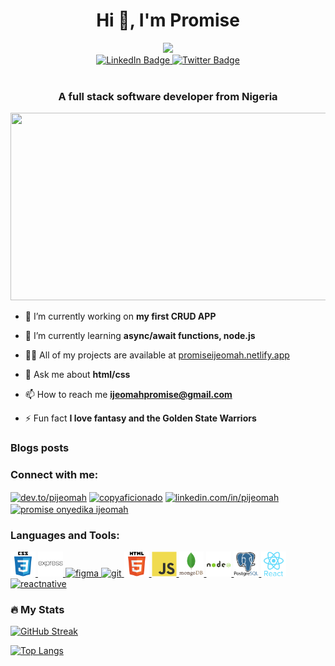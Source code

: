 <h1 align="center">Hi 👋, I'm Promise</h1>
<div align ="center">
<img src= "https://media.giphy.com/media/CuuSHzuc0O166MRfjt/giphy.gif" width = "150"></img>
</div>
<div id="badges" align= "center">
  <a href="  linkedin.com/in/pijeomah">
    <img src="https://img.shields.io/badge/LinkedIn-blue?style=for-the-badge&logo=linkedin&logoColor=white" alt="LinkedIn Badge"/>
  </a>
  <a href="https://twitter.com/copyaficionado">
    <img src="https://img.shields.io/badge/Twitter-blue?style=for-the-badge&logo=twitter&logoColor=white" alt="Twitter Badge"/>
  </a>
</div>
<div align ="center"><img src="https://komarev.com/ghpvc/?username=pijeomah&style=flat-square&color=blue" alt=""/></div>

<h3 align="center">A full stack software developer from Nigeria</h3>
<div align= "center"><img src="https://media.giphy.com/media/dWesBcTLavkZuG35MI/giphy.gif" width="600" height="300"/></div>

- 🔭 I’m currently working on **my first CRUD APP**

- 🌱 I’m currently learning **async/await functions, node.js**

- 👨‍💻 All of my projects are available at [promiseijeomah.netlify.app](promiseijeomah.netlify.app)

- 💬 Ask me about **html/css**

- 📫 How to reach me **ijeomahpromise@gmail.com**

- ⚡ Fun fact **I love fantasy and the Golden State Warriors**



### Blogs posts
<!-- BLOG-POST-LIST:START -->
<!-- BLOG-POST-LIST:END -->

<h3 align="left">Connect with me:</h3>
<p align="left">
<a href="https://dev.to/dev.to/pijeomah" target="blank"><img align="center" src="https://raw.githubusercontent.com/rahuldkjain/github-profile-readme-generator/master/src/images/icons/Social/devto.svg" alt="dev.to/pijeomah" height="30" width="40" /></a>
<a href="https://twitter.com/copyaficionado" target="blank"><img align="center" src="https://raw.githubusercontent.com/rahuldkjain/github-profile-readme-generator/master/src/images/icons/Social/twitter.svg" alt="copyaficionado" height="30" width="40" /></a>
<a href="https://linkedin.com/in/linkedin.com/in/pijeomah" target="blank"><img align="center" src="https://raw.githubusercontent.com/rahuldkjain/github-profile-readme-generator/master/src/images/icons/Social/linked-in-alt.svg" alt="linkedin.com/in/pijeomah" height="30" width="40" /></a>
<a href="https://fb.com/promise onyedika ijeomah" target="blank"><img align="center" src="https://raw.githubusercontent.com/rahuldkjain/github-profile-readme-generator/master/src/images/icons/Social/facebook.svg" alt="promise onyedika ijeomah" height="30" width="40" /></a>
</p>

<h3 align="left">Languages and Tools:</h3>
<p align="left"> <a href="https://www.w3schools.com/css/" target="_blank" rel="noreferrer"> <img src="https://raw.githubusercontent.com/devicons/devicon/master/icons/css3/css3-original-wordmark.svg" alt="css3" width="40" height="40"/> </a> <a href="https://expressjs.com" target="_blank" rel="noreferrer"> <img src="https://raw.githubusercontent.com/devicons/devicon/master/icons/express/express-original-wordmark.svg" alt="express" width="40" height="40"/> </a> <a href="https://www.figma.com/" target="_blank" rel="noreferrer"> <img src="https://www.vectorlogo.zone/logos/figma/figma-icon.svg" alt="figma" width="40" height="40"/> </a> <a href="https://git-scm.com/" target="_blank" rel="noreferrer"> <img src="https://www.vectorlogo.zone/logos/git-scm/git-scm-icon.svg" alt="git" width="40" height="40"/> </a> <a href="https://www.w3.org/html/" target="_blank" rel="noreferrer"> <img src="https://raw.githubusercontent.com/devicons/devicon/master/icons/html5/html5-original-wordmark.svg" alt="html5" width="40" height="40"/> </a> <a href="https://developer.mozilla.org/en-US/docs/Web/JavaScript" target="_blank" rel="noreferrer"> <img src="https://raw.githubusercontent.com/devicons/devicon/master/icons/javascript/javascript-original.svg" alt="javascript" width="40" height="40"/> </a> <a href="https://www.mongodb.com/" target="_blank" rel="noreferrer"> <img src="https://raw.githubusercontent.com/devicons/devicon/master/icons/mongodb/mongodb-original-wordmark.svg" alt="mongodb" width="40" height="40"/> </a> <a href="https://nodejs.org" target="_blank" rel="noreferrer"> <img src="https://raw.githubusercontent.com/devicons/devicon/master/icons/nodejs/nodejs-original-wordmark.svg" alt="nodejs" width="40" height="40"/> </a> <a href="https://www.postgresql.org" target="_blank" rel="noreferrer"> <img src="https://raw.githubusercontent.com/devicons/devicon/master/icons/postgresql/postgresql-original-wordmark.svg" alt="postgresql" width="40" height="40"/> </a> <a href="https://reactjs.org/" target="_blank" rel="noreferrer"> <img src="https://raw.githubusercontent.com/devicons/devicon/master/icons/react/react-original-wordmark.svg" alt="react" width="40" height="40"/> </a> <a href="https://reactnative.dev/" target="_blank" rel="noreferrer"> <img src="https://reactnative.dev/img/header_logo.svg" alt="reactnative" width="40" height="40"/> </a> </p>


### :fire: My Stats
[![GitHub Streak](http://github-readme-streak-stats.herokuapp.com?user=pijeomah&theme=dark)](https://git.io/streak-stats)

[![Top Langs](https://github-readme-stats.vercel.app/api/top-langs/?username=pijeomah)](https://github.com/anuraghazra/github-readme-stats)


